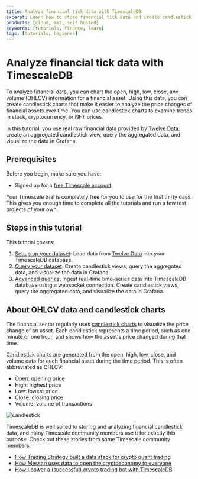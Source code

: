 ```yaml
---
title: Analyze financial tick data with TimescaleDB
excerpt: Learn how to store financial tick data and create candlestick views to analyze price changes
products: [cloud, mst, self_hosted]
keywords: [tutorials, finance, learn]
tags: [tutorials, beginner]
---
```


# Analyze financial tick data with TimescaleDB

To analyze financial data, you can chart the open, high, low, close, and volume
(OHLCV) information for a financial asset. Using this data, you can create
candlestick charts that make it easier to analyze the price changes of financial
assets over time. You can use candlestick charts to examine trends in stock,
cryptocurrency, or NFT prices.

In this tutorial, you use real raw financial data provided by
[Twelve Data][twelve-data], create an aggregated candlestick view, query the
aggregated data, and visualize the data in Grafana.

## Prerequisites

Before you begin, make sure you have:

*   Signed up for a [free Timescale account][cloud-install].

<Highlight type="cloud" header="Run all tutorials free" button="Try for free">
Your Timescale trial is completely free for you to use for the first
thirty days. This gives you enough time to complete all the tutorials and run
a few test projects of your own.
</Highlight>

## Steps in this tutorial

This tutorial covers:

1.  [Set up up your dataset][financial-tick-dataset]: Load data from
    [Twelve Data][twelve-data] into your TimescaleDB database.
1.  [Query your dataset][financial-tick-query]: Create candlestick views, query
    the aggregated data, and visualize the data in Grafana.
1.  [Advanced queries][advanced-websocket]: Ingest real-time time-series data into
    TimescaleDB database using a websocket connection. Create candlestick views,
    query the aggregated data, and visualize the data in Grafana.

## About OHLCV data and candlestick charts

The financial sector regularly uses [candlestick charts][charts] to visualize
the price change of an asset. Each candlestick represents a time period, such as
one minute or one hour, and shows how the asset's price changed during that time.

Candlestick charts are generated from the open, high, low, close, and volume
data for each financial asset during the time period. This is often abbreviated
as OHLCV:

*   Open: opening price
*   High: highest price
*   Low: lowest price
*   Close: closing price
*   Volume: volume of transactions

![candlestick](https://assets.timescale.com/docs/images/tutorials/intraday-stock-analysis/candlestick_fig.png)

TimescaleDB is well suited to storing and analyzing financial candlestick data,
and many Timescale community members use it for exactly this purpose. Check out
these stories from some Timescale community members:

*   [How Trading Strategy built a data stack for crypto quant trading][trading-strategy]
*   [How Messari uses data to open the cryptoeconomy to everyone][messari]
*   [How I power a (successful) crypto trading bot with TimescaleDB][bot]

[cloud-install]: /getting-started/latest/
[financial-tick-dataset]: /tutorials/:currentVersion:/financial-tick-data/financial-tick-dataset/
[financial-tick-query]: /tutorials/:currentVersion:/financial-tick-data/financial-tick-query/
[advanced-websocket]: /tutorials/:currentVersion:/financial-tick-data/ingest-real-time-websocket-data/
[charts]: https://www.investopedia.com/terms/c/candlestick.asp
[twelve-data]: https://twelvedata.com/
[trading-strategy]: https://www.timescale.com/blog/how-trading-strategy-built-a-data-stack-for-crypto-quant-trading/
[messari]: https://www.timescale.com/blog/how-messari-uses-data-to-open-the-cryptoeconomy-to-everyone/
[bot]: https://www.timescale.com/blog/how-i-power-a-successful-crypto-trading-bot-with-timescaledb/
